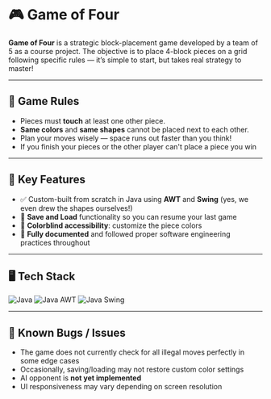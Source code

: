# 🎮 Game of Four

**Game of Four** is a strategic block-placement game developed by a team of 5 as a course project. The objective is to place 4-block pieces on a grid following specific rules — it’s simple to start, but takes real strategy to master!

---

## 🧠 Game Rules

- Pieces must **touch** at least one other piece.
- **Same colors** and **same shapes** cannot be placed next to each other.
- Plan your moves wisely — space runs out faster than you think!
- If you finish your pieces or the other player can't place a piece you win

---

## 🌟 Key Features

- ✅ Custom-built from scratch in Java using **AWT** and **Swing** (yes, we even drew the shapes ourselves!)
- 💾 **Save and Load** functionality so you can resume your last game
- 🎨 **Colorblind accessibility**: customize the piece colors
- 📑 **Fully documented** and followed proper software engineering practices throughout

---

## 🖥️ Tech Stack

![Java](https://img.shields.io/badge/-Java-007396?style=for-the-badge&logo=java&logoColor=white)
![Java AWT](https://img.shields.io/badge/-Java%20AWT-007396?style=for-the-badge&logo=java&logoColor=white)
![Java Swing](https://img.shields.io/badge/-Java%20Swing-007396?style=for-the-badge&logo=java&logoColor=white)

---

## 🐞 Known Bugs / Issues

- The game does not currently check for all illegal moves perfectly in some edge cases
- Occasionally, saving/loading may not restore custom color settings
- AI opponent is **not yet implemented**
- UI responsiveness may vary depending on screen resolution
